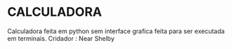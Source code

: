 # CALCULADORA

Calculadora feita em python sem interface grafica feita para ser executada em terminais.
Cridador : Near Shelby
